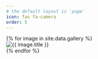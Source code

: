 ```yaml
---
# the default layout is 'page'
icon: fas fa-camera
order: 5
---
```


<div id="gallery" class="gallery">
  {% for image in site.data.gallery %}
    <div class="gallery-item">
      <img src="{{ image.url }}" alt="{{ image.title }}" />
    </div>
  {% endfor %}
</div>

<script>
  window.onload = function() {
    var elem = document.querySelector('#gallery');
    var msnry = new Masonry(elem, {
      // options
      itemSelector: '.gallery-item',
      // columnWidth: 200, // can be set to any size or left out for automatic sizing
      gutter: 16
    });
  };
</script>

<style>
    .gallery {
  margin: 0 auto;
}

.gallery-item {
  width: 250px; /* This should match the columnWidth in Masonry options if set */
}
</style>

<script src="https://cdnjs.cloudflare.com/ajax/libs/masonry/4.2.2/masonry.pkgd.min.js"></script>


<!--- > Add Markdown syntax content to file `_tabs/about.md`{: .filepath } and it will show up on this page.
{: .prompt-tip } --->

